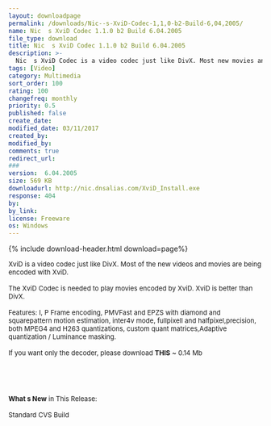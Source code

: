 ```yaml
---
layout: downloadpage
permalink: /downloads/Nic--s-XviD-Codec-1,1,0-b2-Build-6,04,2005/
name: Nic  s XviD Codec 1.1.0 b2 Build 6.04.2005
file_type: download
title: Nic  s XviD Codec 1.1.0 b2 Build 6.04.2005
description: >-
  Nic  s XviD Codec is a video codec just like DivX. Most new movies and videos are being encoded with XviD!
tags: [Video]
category: Multimedia
sort_order: 100
rating: 100
changefreq: monthly
priority: 0.5
published: false
create_date: 
modified_date: 03/11/2017
created_by: 
modified_by: 
comments: true
redirect_url: 
### 
version:  6.04.2005
size: 569 KB
downloadurl: http://nic.dnsalias.com/XviD_Install.exe
response: 404
by: 
by_link: 
license: Freeware
os: Windows
---
```


{% include download-header.html download=page%}

<p style="fix-download-text !important">
<p><font size="2"><p>XviD is a video codec just like DivX. Most of the new videos and movies are being encoded with XviD.<br />
<br />
The XviD Codec is needed to play movies encoded by XviD. XviD is better than DivX.<br />
<br />
Features: I, P Frame encoding, PMVFast and EPZS with diamond and squarepattern motion estimation, inter4v mode, fullpixell and halfpixel,precision, both MPEG4 and H263 quantizations, custom quant matrices,Adaptive quantization / Luminance masking.<br />
<br />
If you want only the decoder, please download <strong>THIS</strong> ~ 0.14 Mb</p>
<!-- google_ad_section_end -->
<p>&#160;</p>
<div class="celltext_big"><br />
<br />
<strong>What s New</strong> in This Release:<br />
<br />
Standard CVS Build</div></p></p>
